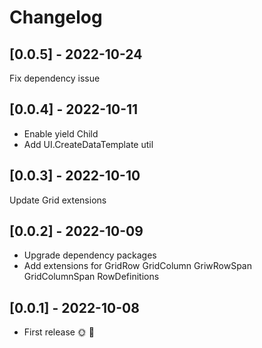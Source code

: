 # Changelog

## [0.0.5] - 2022-10-24

Fix dependency issue

## [0.0.4] - 2022-10-11

- Enable yield Child
- Add UI.CreateDataTemplate util

## [0.0.3] - 2022-10-10

Update Grid extensions

## [0.0.2] - 2022-10-09

- Upgrade dependency packages
- Add extensions for GridRow GridColumn GriwRowSpan GridColumnSpan RowDefinitions

## [0.0.1] - 2022-10-08

* First release 🌞 🚀
